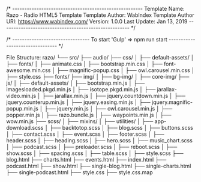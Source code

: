 /* ------------------------------------------------------
Template Name: Razo - Radio HTML5 Template
Template Author: WabIndex
Template Author URI: https://www.wabindex.com/
Version: 1.0.0
Last Update: Jan 13, 2019
----------------------------------------------------- */

/* --------------------------------
To start 'Gulp' => npm run start
-------------------------------- */

File Structure:
razo/
└── src/
    ├── audio/
    ├── css/
    │   ├── default-assets/
    │   ├── fonts/
    │   ├── animate.css
    │   ├── bootstrap.min.css
    │   ├── font-awesome.min.css
    │   ├── magnific-popup.css
    │   ├── owl.carousel.min.css
    │   ├── style.css
    ├── fonts/
    ├── img/
    │   ├── bg-img/
    │   ├── core-img/
    ├── js/
    │   ├── default-assets/
    │   ├── bootstrap.min.js
    │   ├── imagesloaded.pkgd.min.js
    │   ├── isotope.pkgd.min.js
    │   ├── jarallax-video.min.js
    │   ├── jarallax.min.js
    │   ├── jquery.countdown.min.js
    │   ├── jquery.counterup.min.js
    │   ├── jquery.easing.min.js
    │   ├── jquery.magnific-popup.min.js
    │   ├── jquery.min.js
    │   ├── owl.carousel.min.js
    │   ├── popper.min.js
    │   ├── razo.bundle.js
    │   ├── waypoints.min.js
    │   ├── wow.min.js
    ├── scss/
    │   ├── mixins/
    │   ├── utilities/
    │   ├── app-download.scss
    │   ├── backtotop.scss
    │   ├── blog.scss
    │   ├── buttons.scss
    │   ├── contact.scss
    │   ├── event.scss
    │   ├── footer.scss
    │   ├── header.scss
    │   ├── heading.scss
    │   ├── hero.scss
    │   ├── music_chart.scss
    │   ├── podcast.scss
    │   ├── preloader.scss
    │   ├── reboot.scss
    │   ├── show.scss
    │   ├── spacing.scss
    │   ├── table.scss
    │   ├── style.scss
    ├── blog.html
    ├── charts.html
    ├── events.html
    ├── index.html
    ├── podcast.html
    ├── show.html
    ├── single-blog.html
    ├── single-charts.html
    ├── single-podcast.html
    ├── style.css
    ├── style.css.map